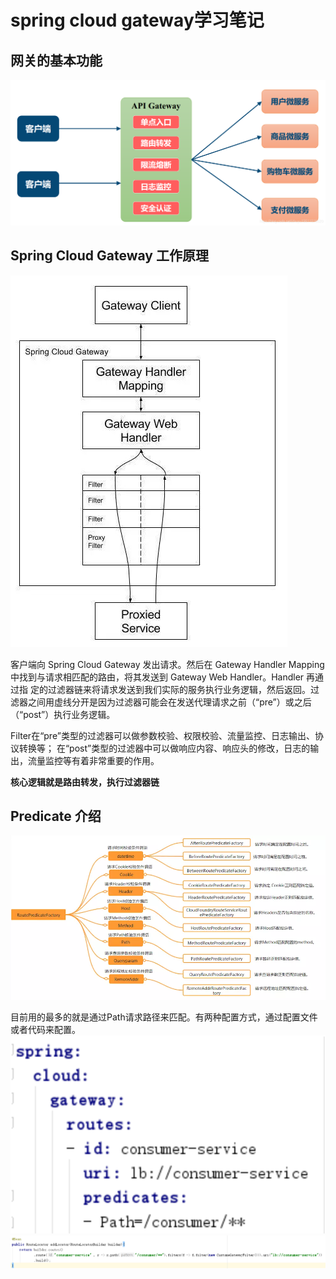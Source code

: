 # spring cloud gateway学习笔记
## 网关的基本功能
![img.png](img.png)

## Spring Cloud Gateway 工作原理
![img_1.png](img_1.png)

客户端向 Spring Cloud Gateway 发出请求。然后在 Gateway Handler Mapping 中找到与请求相匹配的路由，将其发送到 Gateway Web Handler。Handler 再通过指 定的过滤器链来将请求发送到我们实际的服务执行业务逻辑，然后返回。过滤器之间用虚线分开是因为过滤器可能会在发送代理请求之前（“pre”）或之后（“post”）执行业务逻辑。

Filter在“pre”类型的过滤器可以做参数校验、权限校验、流量监控、日志输出、协议转换等；
在“post”类型的过滤器中可以做响应内容、响应头的修改，日志的输出，流量监控等有着非常重要的作用。

**核心逻辑就是路由转发，执行过滤器链**

## Predicate 介绍
![img_2.png](img_2.png)

目前用的最多的就是通过Path请求路径来匹配。有两种配置方式，通过配置文件或者代码来配置。
![img_4.png](img_4.png)
![img_5.png](img_5.png)